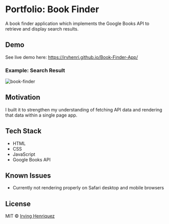 # Portfolio: Book Finder 

A book finder application which implements the Google Books API to retrieve and display search results.

## Demo
See live demo here:
https://irvhenri.github.io/Book-Finder-App/
### Example: Search Result
![book-finder](https://user-images.githubusercontent.com/69181038/104399202-2c90d080-551e-11eb-82bc-2d9906b7450c.PNG)


## Motivation

I built it to strengthen my understanding of fetching API data and rendering that data within a single page app.

## Tech Stack
- HTML
- CSS
- JavaScript
- Google Books API

## Known Issues
- Currently not rendering properly on Safari desktop and mobile browsers


## License
MIT © [Irving Henriquez](https://github.com/IrvHenri)
